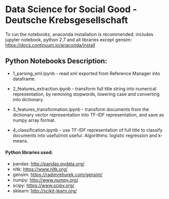 # Data Science for Social Good - Deutsche Krebsgesellschaft

To run the notebooks, anaconda installation is recommended: includes jupyter notebook, python 2.7 and all libraries except gensim: https://docs.continuum.io/anaconda/install

## Python Notebooks Description:

* 1_parsing_xml.ipynb - read xml exported from Reference Manager into dataframe.

* 2_features_extraction.ipynb - transform full title string into numerical representation, by removing stopwords, lowering case and converting into dictionary.

* 3_features_transformation.ipynb - transform documents from the dictionary vector representation into TF-IDF representation, and save as numpy array format.

* 4_classification.ipynb - use TF-IDF representation of full title to classify documents into useful/not useful. Algorithms: logistic regression and k-means.




#### Python libraries used:
* pandas: http://pandas.pydata.org/
* nltk: https://www.nltk.org/
* gensim: https://radimrehurek.com/gensim/
* numpy: http://www.numpy.org/
* scipy: https://www.scipy.org/
* sklearn: http://scikit-learn.org/
